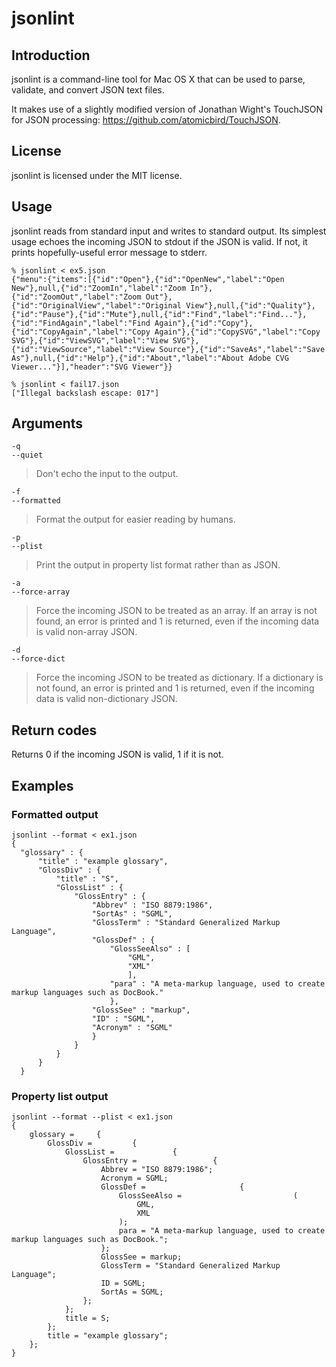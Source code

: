 # jsonlint

## Introduction

jsonlint is a command-line tool for Mac OS X that can be used to parse, validate, and convert JSON text files.

It makes use of a slightly modified version of Jonathan Wight's TouchJSON for JSON processing: <https://github.com/atomicbird/TouchJSON>.

## License

jsonlint is licensed under the MIT license.

## Usage

jsonlint reads from standard input and writes to standard output. Its simplest usage echoes the incoming JSON to stdout if the JSON is valid. If not, it prints hopefully-useful error message to stderr.

	% jsonlint < ex5.json
	{"menu":{"items":[{"id":"Open"},{"id":"OpenNew","label":"Open New"},null,{"id":"ZoomIn","label":"Zoom In"},{"id":"ZoomOut","label":"Zoom Out"},{"id":"OriginalView","label":"Original View"},null,{"id":"Quality"},{"id":"Pause"},{"id":"Mute"},null,{"id":"Find","label":"Find..."},{"id":"FindAgain","label":"Find Again"},{"id":"Copy"},{"id":"CopyAgain","label":"Copy Again"},{"id":"CopySVG","label":"Copy SVG"},{"id":"ViewSVG","label":"View SVG"},{"id":"ViewSource","label":"View Source"},{"id":"SaveAs","label":"Save As"},null,{"id":"Help"},{"id":"About","label":"About Adobe CVG Viewer..."}],"header":"SVG Viewer"}}

	% jsonlint < fail17.json
	["Illegal backslash escape: 017"]

## Arguments

	-q
	--quiet
> Don't echo the input to the output.

	-f
	--formatted
> Format the output for easier reading by humans.

	-p
	--plist
> Print the output in property list format rather than as JSON.

	-a
	--force-array
> Force the incoming JSON to be treated as an array. If an array is not found, an error is printed and 1 is returned, even if the incoming data is valid non-array JSON.

	-d
	--force-dict
> Force the incoming JSON to be treated as dictionary. If a dictionary is not found, an error is printed and 1 is returned, even if the incoming data is valid non-dictionary JSON.


## Return codes

Returns 0 if the incoming JSON is valid, 1 if it is not.

## Examples

### Formatted output

	jsonlint --format < ex1.json
	{
	  "glossary" : {
		  "title" : "example glossary",
		  "GlossDiv" : {
			  "title" : "S",
			  "GlossList" : {
				  "GlossEntry" : {
					  "Abbrev" : "ISO 8879:1986",
					  "SortAs" : "SGML",
					  "GlossTerm" : "Standard Generalized Markup Language",
					  "GlossDef" : {
						  "GlossSeeAlso" : [
							  "GML",
							  "XML"
							  ],
						  "para" : "A meta-markup language, used to create markup languages such as DocBook."
						  },
					  "GlossSee" : "markup",
					  "ID" : "SGML",
					  "Acronym" : "SGML"
					  }
				  }
			  }
		  }
	  }

### Property list output
	jsonlint --format --plist < ex1.json
	{
		glossary =     {
			GlossDiv =         {
				GlossList =             {
					GlossEntry =                 {
						Abbrev = "ISO 8879:1986";
						Acronym = SGML;
						GlossDef =                     {
							GlossSeeAlso =                         (
								GML,
								XML
							);
							para = "A meta-markup language, used to create markup languages such as DocBook.";
						};
						GlossSee = markup;
						GlossTerm = "Standard Generalized Markup Language";
						ID = SGML;
						SortAs = SGML;
					};
				};
				title = S;
			};
			title = "example glossary";
		};
	}
